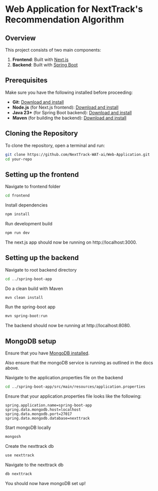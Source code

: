 # Web Application for NextTrack's Recommendation Algorithm

## Overview
This project consists of two main components:
1. **Frontend**: Built with [Next.js](https://nextjs.org/)
2. **Backend**: Built with [Spring Boot](https://spring.io/projects/spring-boot)

## Prerequisites
Make sure you have the following installed before proceeding:
- **Git**: [Download and install](https://git-scm.com/)
- **Node.js** (for Next.js frontend): [Download and install](https://nodejs.org/)
- **Java 23+** (for Spring Boot backend): [Download and install](https://adoptopenjdk.net/)
- **Maven** (for building the backend): [Download and install](https://maven.apache.org/)

## Cloning the Repository
To clone the repository, open a terminal and run:

```sh
git clone https://github.com/NextTrack-WAT-ai/Web-Application.git
cd your-repo
```

## Setting up the frontend
Navigate to frontend folder 
```sh 
cd frontend
```

Install dependencies 
```sh 
npm install 
```

Run development build
```sh
npm run dev 
```

The next.js app should now be running on http://localhost:3000.

## Setting up the backend
Navigate to root backend directory
```sh 
cd ../spring-boot-app
```

Do a clean build with Maven 
```sh 
mvn clean install 
```

Run the spring-boot app
```sh 
mvn spring-boot:run
```

The backend should now be running at http://localhost:8080.

## MongoDB setup
Ensure that you have [MongoDB installed](https://www.mongodb.com/docs/mongodb-shell/install/).

Also ensure that the mongoDB service is running as outlined in the docs above. 

Navigate to the application.properties file on the backend 
```sh
cd ../spring-boot-app/src/main/resources/application.properties
```

Ensure that your application.properties file looks like the following:
```properties
spring.application.name=spring-boot-app
spring.data.mongodb.host=localhost
spring.data.mongodb.port=27017
spring.data.mongodb.database=nexttrack
```

Start mongoDB locally
```sh
mongosh
```

Create the nexttrack db
```sh
use nexttrack
```

Navigate to the nexttrack db
```sh
db nexttrack
```

You should now have mongoDB set up!